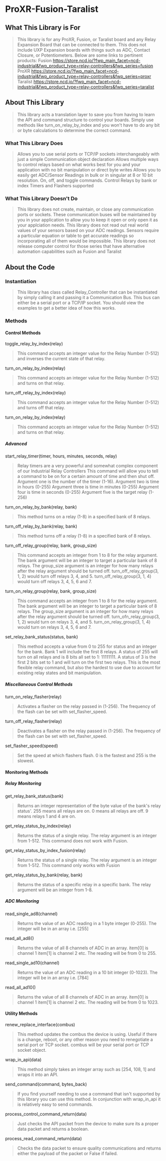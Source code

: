 # ProXR-Fusion-Taralist

## What This Library is For

>This library is for any ProXR, Fusion, or Taralist board and any Relay Expansion Board that can be connected to them.
>This does not include UXP Expansion boards with things such as ADC, Contact Closure, or Potentiometers.
>Below are some links to pertinent products:
>Fusion https://store.ncd.io/?fwp_main_facet=ncd-industrial&fwp_product_type=relay-controllers&fwp_series=fusion
>ProXR https://store.ncd.io/?fwp_main_facet=ncd-industrial&fwp_product_type=relay-controllers&fwp_series=proxr
>Taralist https://store.ncd.io/?fwp_main_facet=ncd-industrial&fwp_product_type=relay-controllers&fwp_series=taralist

## About This Library

>This library acts a translation layer to save you from having to learn the API and command structure to control your boards.
>Simply use methods like turn_on_relay_by_index and you won't have to do any bit or byte calculations to determine the correct command.

### What This Library Does

>Allows you to use serial ports or TCP/IP sockets interchangeably with just a simple Communication object declaration
>Allows multiple ways to control relays based on what works best for you and your application with no bit manipulation or direct byte writes
>Allows you to easily get ADC/Sensor Readings in bulk or in singular at 8 or 10 bit resolution.
>On, off, and toggle commands.
>Control Relays by bank or index
>Timers and Flashers supported

### What This Library Doesn't Do

>This library does not create, maintain, or close any communication ports or sockets.
>These communication buses will be maintained by you in your application to allow you to keep it open or only open it as your applciation needs.
>This library does not read out real world values of your sensors based on your ADC readings.
>Sensors require a particular equation or table to get accurate readings so incorporating all of them would be impossible.
>This library does not release computer control for those series that have alternative automation capabilities such as Fusion and Taralist

## About the Code

### Instantiation

>This library has class called Relay_Controller that can be instantiated by simply calling it and passing it a Communication Bus.
>This bus can either be a serial port or a TCP/IP socket.
>You should view the examples to get a better idea of how this works.

### Methods

#### Control Methods
toggle_relay_by_index(relay)
>This command accepts an integer value for the Relay Number (1-512) and inverses the current state of that relay.

turn_on_relay_by_index(relay)
>This command accepts an integer value for the Relay Number (1-512) and turns on that relay.

turn_off_relay_by_index(relay)
>This command accepts an integer value for the Relay Number (1-512) and turns off that relay.

turn_on_relay_by_index(relay)
>This command accepts an integer value for the Relay Number (1-512) and turns on that relay.

##### Advanced
start_relay_timer(timer, hours, minutes, seconds, relay)
>Relay timers are a very powerful and somewhat complex component of our Industrial Relay Controllers
>This command will allow you to tell a command to be on for a certain amount of time and then shut off.
>Argument one is the number of the timer (1-16).
>Argument two is time in hours (0-255)
>Argument three is time in minutes (0-255)
>Argument four is time in seconds (0-255)
>Argument five is the target relay (1-256)

turn_on_relay_by_bank(relay, bank)
>This method turns on a relay (1-8) in a specified bank of 8 relays.

turn_off_relay_by_bank(relay, bank)
>This method turns off a relay (1-8) in a specified bank of 8 relays. 

turn_off_relay_group(relay, bank, group_size)
>This command accepts an integer from 1 to 8 for the relay argument.
>The bank argument will be an integer to target a particular bank of 8 relays.
>The group_size argument is an integer for how many relays after the relay argument should be turned off.
>turn_off_relay_group(3, 1, 2) would turn off relays 3, 4, and 5. turn_off_relay_group(3, 1, 4) would turn off relays 3, 4, 5, 6 and 7. 

turn_on_relay_group(relay, bank, group_size)
>This command accepts an integer from 1 to 8 for the relay argument.
>The bank argument will be an integer to target a particular bank of 8 relays.
>The group_size argument is an integer for how many relays after the relay argument should be turned off.
>turn_ofn_relay_group(3, 1, 2) would turn on relays 3, 4, and 5. turn_on_relay_group(3, 1, 4) would turn on relays 3, 4, 5, 6 and 7. 

set_relay_bank_status(status, bank)
>This method accepts a value from 0 to 255 for status and an integer for the bank.
>Bank 1 will include the first 8 relays.
>A status of 255 will turn on all relays and is 8 bits all set to 1: 11111111. 
>A status of 3 is the first 2 bits set to 1 and will turn on the first two relays.
>This is the most flexible relay command, but also the hardest to use due to account for existing relay states and bit manipulation.

##### Miscellaneous Control Methods
turn_on_relay_flasher(relay)
>Activates a flasher on the relay passed in (1-256). The frequency of the flash can be set with set_flasher_speed.

turn_off_relay_flasher(relay)
>Deactivates a flasher on the relay passed in (1-256). The frequency of the flash can be set with set_flasher_speed.

set_flasher_speed(speed)
>Set the speed at which flashers flash. 0 is the fastest and 255 is the slowest.

#### Monitoring Methods
##### Relay Monitoring
get_relay_bank_status(bank)
>Returns an integer representation of the byte value of the bank's relay status'.
>255 means all relays are on. 0 means all relays are off. 9 means relays 1 and 4 are on.

get_relay_status_by_index(relay)
>Returns the status of a single relay. The relay argument is an integer from 1-512. This command does not work with Fusion.

get_relay_status_by_index_fusion(relay)
>Returns the status of a single relay. The relay argument is an integer from 1-512. This command only works with Fusion

get_relay_status_by_bank(relay, bank)
>Returns the status of a specific relay in a specific bank. The relay argument will be an integer from 1-8.

##### ADC Monitoring
read_single_ad8(channel)
>Returns the value of an ADC reading in a 1 byte integer (0-255). The integer will be in an array i.e. [255]

read_all_ad8()
>Returns the value of all 8 channels of ADC in an array. item[0] is channel 1 item[1] is channel 2 etc.
>The reading will be from 0 to 255.

read_single_ad10(channel)
>Returns the value of an ADC reading in a 10 bit integer (0-1023). The integer will be in an array i.e. [784]

read_all_ad10()
>Returns the value of all 8 channels of ADC in an array. item[0] is channel 1 item[1] is channel 2 etc.
>The reading will be from 0 to 1023.

#### Utility Methods
renew_replace_interface(combus)
>This method updates the combus the device is using.
>Useful if there is a change, reboot, or any other reason you need to renegotiate a serial port or TCP socket.
>combus will be your serial port or TCP socket object.

wrap_in_api(data)
>This method simply takes an integer array such as [254, 108, 1] and wraps it into an API.

send_command(command, bytes_back)
>If you find yourself needing to use a command that isn't supported by this library you can use this method.
>In conjunction with wrap_in_api it is relatively easy to send commands.

process_control_command_return(data)
>Just checks the API packet from the device to make sure its a proper data packet and returns a boolean.

process_read_command_return(data)
>Checks the data packet to ensure quality communications and returns either the payload of the packet or False if failed.
